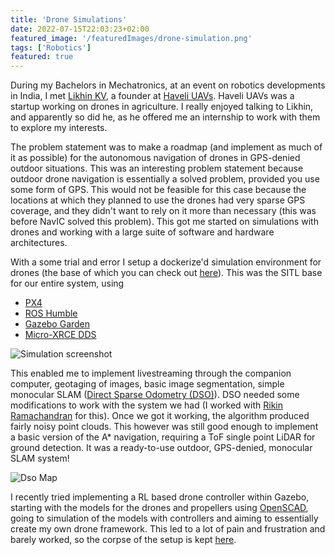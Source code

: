 ```yaml
---
title: 'Drone Simulations'
date: 2022-07-15T22:03:23+02:00
featured_image: '/featuredImages/drone-simulation.png'
tags: ['Robotics']
featured: true
---
```


During my Bachelors in Mechatronics, at an event on robotics developments in India,
I met [Likhin KV](https://in.linkedin.com/in/kvlikhin),
a founder at [Haveli UAVs](https://www.haveliuavs.com/).
Haveli UAVs was a startup working on drones in agriculture.
I really enjoyed talking to Likhin, and apparently so did he,
as he offered me an internship to work with them to explore my interests.

The problem statement was to make a roadmap (and implement as much of it
as possible) for the autonomous navigation of drones in GPS-denied outdoor
situations. This was an interesting problem statement because outdoor drone
navigation is essentially a solved problem, provided you use some form of GPS.
This would not be feasible for this case because the locations at which they
planned to use the drones had very sparse GPS coverage, and they didn't want to
rely on it more than necessary (this was before NavIC solved this problem).
This got me started on simulations with drones and working with a large
suite of software and hardware architectures.

With a some trial and error I setup a dockerize'd simulation environment for
drones (the base of which you can check out [here](https://github.com/Macavitycode/px4-humble-gazebo-docker)).
This was the SITL base for our entire system, using

- [PX4](https://px4.io/)
- [ROS Humble](https://docs.ros.org/en/humble/index.html)
- [Gazebo Garden](https://gazebosim.org/home)
- [Micro-XRCE DDS](https://github.com/eProsima/Micro-XRCE-DDS)

![Simulation screenshot](/images/drone-simulation.jpg)

This enabled me to implement livestreaming through the companion computer,
geotaging of images, basic image segmentation, simple monocular SLAM
([Direct Sparse Odometry (DSO)](https://github.com/JakobEngel/dso)).
DSO needed some modifications to work with the system we had (I worked with
[Rikin Ramachandran](https://www.linkedin.com/in/rikin-ramachandran-5992851bb/) for this).
Once we got it working, the algorithm produced fairly noisy point clouds.
This however was still good enough to implement a basic version of the
A\* navigation, requiring a ToF single point LiDAR for ground detection.
It was a ready-to-use outdoor, GPS-denied, monocular SLAM system!

![Dso Map](/images/dso-maps.png)

I recently tried implementing a RL based drone controller within Gazebo, starting with
the models for the drones and propellers using [OpenSCAD](https://openscad.org/),
going to simulation of the models with controllers and aiming to essentially
create my own drone framework. This led to a lot of
pain and frustration and barely worked, so the corpse of the setup is kept
[here](https://github.com/Macavitycode/HumbleGazeboQuad/tree/main).
